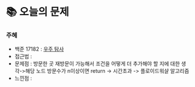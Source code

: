  # 📚 오늘의 문제

### 주혜
- 백준 17182 : [우주 탐사](https://www.acmicpc.net/problem/17182)
- 접근법 : 
- 문제점 : 방문한 곳 재방문이 가능해서 조건을 어떻게 더 추가해야 할 지에 대한 생각->해당 노드 방문수가 n이상이면 return -> 시간초과 -> 플로이드워샬 알고리즘
- 느낀점 : 
